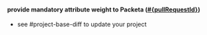 #### provide mandatory attribute weight to Packeta ([#{pullRequestId}](https://github.com/shopsys/shopsys/pull/{pullRequestId}))

- see #project-base-diff to update your project
